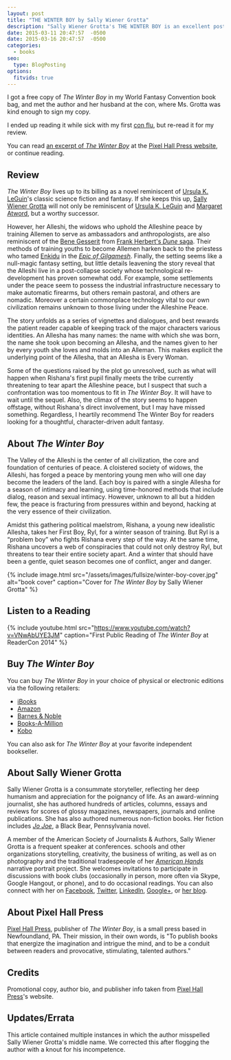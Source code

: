 ```yaml
---
layout: post
title: "THE WINTER BOY by Sally Wiener Grotta"
description: "Sally Wiener Grotta's THE WINTER BOY is an excellent post-collapse feminist fantasy novel from Pixel Hall Press"
date: 2015-03-11 20:47:57  -0500
date: 2015-03-16 20:47:57  -0500
categories: 
  - books
seo:
  type: BlogPosting
options:
  fitvids: true
---
```

I got a free copy of *The Winter Boy* in my World Fantasy Convention book bag, and met the author and her husband at the con, where Ms. Grotta was kind enough to sign my copy. 

I ended up reading it while sick with my first [con flu](http://www.urbandictionary.com/define.php?term=con%20flu), but re-read it for my review.

You can read [an excerpt of *The Winter Boy*](http://www.pixelhallpress.com/_assets/The%20Winter%20Boy%20by%20Sally%20Wiener%20Grotta%20EXCERPT.pdf) at the [Pixel Hall Press website](http://pixelhallpress.com), or continue reading.

## Review

*The Winter Boy* lives up to its billing as a novel reminiscent of [Ursula K. LeGuin](http://www.ursulakleguin.com/)'s classic science fiction and fantasy. If she keeps this up, [Sally Wiener Grotta](http://www.grotta.net/) will not only be reminiscent of [Ursula K. LeGuin](http://www.ursulakleguin.com/) and [Margaret Atword](http://margaretatwood.ca/), but a worthy successor.

However, her Alleshi, the widows who uphold the Alleshine peace by training Allemen to serve as ambassadors and anthropologists, are also reminiscent of the [Bene Gesserit](http://en.wikipedia.org/wiki/Bene_Gesserit) from [Frank Herbert's *Dune* saga](http://www.dunenovels.com/). Their methods of training youths to become Allemen harken back to the priestess who tamed [Enkidu](http://en.wikipedia.org/wiki/Enkidu) in the [*Epic of Gilgamesh*](http://www.sacred-texts.com/ane/eog/). Finally, the setting seems like a null-magic fantasy setting, but little details leavening the story reveal that the Alleshi live in a post-collapse society whose technological re-development has proven somewhat odd. For example, some settlements under the peace seem to possess the industrial infrastructure necessary to make automatic firearms, but others remain pastoral, and others are nomadic. Moreover a certain commonplace technology vital to our own civilization remains unknown to those living under the Alleshine Peace.

The story unfolds as a series of vignettes and dialogues, and best rewards the patient reader capable of keeping track of the major characters various identities. An Allesha has many names: the name with which she was born, the name she took upon becoming an Allesha, and the names given to her by every youth she loves and molds into an Alleman. This makes explicit the underlying point of the Allesha, that an Allesha is Every Woman.

Some of the questions raised by the plot go unresolved, such as what will happen when Rishana's first pupil finally meets the tribe currently threatening to tear apart the Alleshine peace, but I suspect that such a confrontation was too momentous to fit in *The Winter Boy*. It will have to wait until the sequel. Also, the climax of the story seems to happen offstage, without Rishana's direct involvement, but I may have missed something. Regardless, I heartily recommend The Winter Boy for readers looking for a thoughtful, character-driven adult fantasy.

## About *The Winter Boy*

The Valley of the Alleshi is the center of all civilization, the core and foundation of centuries of peace. A cloistered society of widows, the Alleshi, has forged a peace by mentoring young men who will one day become the leaders of the land. Each boy is paired with a single Allesha for a season of intimacy and learning, using time-honored methods that include dialog, reason and sexual intimacy. However, unknown to all but a hidden few, the peace is fracturing from pressures within and beyond, hacking at the very essence of their civilization.

Amidst this gathering political maelstrom, Rishana, a young new idealistic Allesha, takes her First Boy, Ryl, for a winter season of training. But Ryl is a “problem boy” who fights Rishana every step of the way. At the same time, Rishana uncovers a web of conspiracies that could not only destroy Ryl, but threatens to tear their entire society apart. And a winter that should have been a gentle, quiet season becomes one of conflict, anger and danger.

{% include image.html src="/assets/images/fullsize/winter-boy-cover.jpg" alt="book cover" caption="Cover for *The Winter Boy* by Sally Wiener Grotta" %}

## Listen to a Reading

{% include youtube.html src="https://www.youtube.com/watch?v=VNwAbUYE3JM" caption="First Public Reading of *The Winter Boy* at ReaderCon 2014" %}

## Buy *The Winter Boy*

You can buy *The Winter Boy* in your choice of physical or electronic editions via the following retailers:

 * [iBooks](https://itunes.apple.com/us/book/the-winter-boy/id903457242?mt=11)
 * [Amazon](http://www.amazon.com/gp/product/B00M2AAHFY/ref=as_li_tl?ie=UTF8&camp=1789&creative=9325&creativeASIN=B00M2AAHFY&linkCode=as2&tag=wwwgrottanet-20&linkId=CANJMR544VHSXE22)
 * [Barnes & Noble](http://click.linksynergy.com/link?id=wuZssfs32dE&offerid=261457.9780988387195&type=2&murl=http%3A//search.barnesandnoble.com/The-Winter-Boy/Sally-Wiener-Grotta/e/9780988387195)
 * [Books-A-Million](http://www.booksamillion.com/p/Winter-Boy/Sally-Wiener-Grotta/Q806791624?id=6092686482536)
 * [Kobo](http://store.kobobooks.com/en-US/ebook/the-winter-boy)

You can also ask for *The Winter Boy* at your favorite independent bookseller.

## About Sally Wiener Grotta

Sally Wiener Grotta is a consummate storyteller, reflecting her deep humanism and appreciation for the poignancy of life. As an award-winning journalist, she has authored hundreds of articles, columns, essays and reviews for scores of glossy magazines, newspapers, journals and online publications. She has also authored numerous non-fiction books. Her fiction includes [*Jo Joe*](http://www.pixelhallpress.com/jo_joe.html), a Black Bear, Pennsylvania novel.

A member of the American Society of Journalists & Authors, Sally Wiener Grotta is a frequent speaker at conferences. schools and other organizations storytelling, creativity, the business of writing, as well as on photography and the traditional tradespeople of her [*American Hands*](http://www.amhands.com/) narrative portrait project. She welcomes invitations to participate in discussions with book clubs (occasionally in person, more often via Skype, Google Hangout, or phone), and to do occasional readings. You can also connect with her on [Facebook](http://www.facebook.com/sallywienergrotta), [Twitter](https://twitter.com/SallyWGrotta), [LinkedIn](http://www.linkedin.com/in/sallywienergrotta), [Google+](https://plus.google.com/u/0/101722325994826119365#101722325994826119365/posts), or [her blog](http://www.grotta.net/blog.htm).

## About Pixel Hall Press

[Pixel Hall Press](http://pixelhallpress.com), publisher of *The Winter Boy*, is a small press based in Newfoundland, PA. Their mission, in their own words, is "To publish books that energize the imagination and intrigue the mind, and to be a conduit between readers and provocative, stimulating, talented authors."

## Credits

Promotional copy, author bio, and publisher info taken from [Pixel Hall Press](http://pixelhallpress.com)'s website.

## Updates/Errata

This article contained multiple instances in which the author misspelled Sally Wiener Grotta's middle name. We corrected this after flogging the author with a knout for his incompetence.
